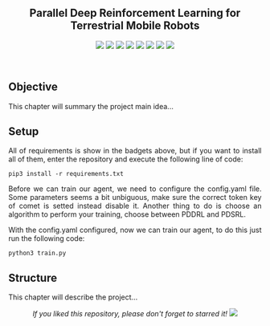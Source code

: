 <h2 align="center">Parallel Deep Reinforcement Learning for Terrestrial Mobile Robots</h2>

<p align="center">
  <img src="https://img.shields.io/badge/ROS-NoeticNinjemys-yellow"/>
  <img src="https://img.shields.io/badge/PyTorch-v1.9.0-blue"/>
  <img src="https://img.shields.io/badge/Torchvision-v0.8.1-blue"/>
  <img src="https://img.shields.io/badge/OpenCV-v4.4.0.46-blue"/>
  <img src="https://img.shields.io/badge/Pillow-v7.2.0-blue"/>
  <img src="https://img.shields.io/badge/Matplotlib-v3.3.3-blue"/>
  <img src="https://img.shields.io/badge/Pandas-v1.1.4-blue"/>
  <img src="https://img.shields.io/badge/Numpy-v1.19.2-blue"/>
</p>
<br/>

## Objective
<p align="justify"> 
  <a>This chapter will summary the project main idea...</a>  
</p>
  

## Setup
<p align="justify"> 
 <a>All of requirements is show in the badgets above, but if you want to install all of them, enter the repository and execute the following line of code:</a>
</p>

```shell
pip3 install -r requirements.txt
```

<p align="justify"> 
 <a>Before we can train our agent, we need to configure the config.yaml file. Some parameters seems a bit unbiguous, make sure the correct token key of comet is setted instead disable it. Another thing to do is choose an algorithm to perform your training, choose between PDDRL and PDSRL. </a>
</p>

<p align="justify"> 
 <a>With the config.yaml configured, now we can train our agent, to do this just run the following code:</a>
</p>

```shell
python3 train.py
```

## Structure
<p align="justify"> 
  This chapter will describe the project...
</p>

<p align="center"> 
  <i>If you liked this repository, please don't forget to starred it!</i>
  <img src="https://img.shields.io/github/stars/victorkich/Parallel-Turtle-DRL?style=social"/>
</p>

